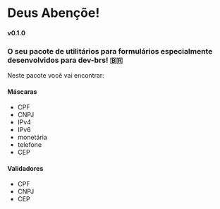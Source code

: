 # Deus Abençõe!
#### v0.1.0
### O seu pacote de utilitários para formulários especialmente desenvolvidos para dev-brs! 🇧🇷

Neste pacote você vai encontrar:
#### Máscaras
- CPF
- CNPJ
- IPv4
- IPv6 
- monetária
- telefone
- CEP

#### Validadores
- CPF
- CNPJ
- CEP
